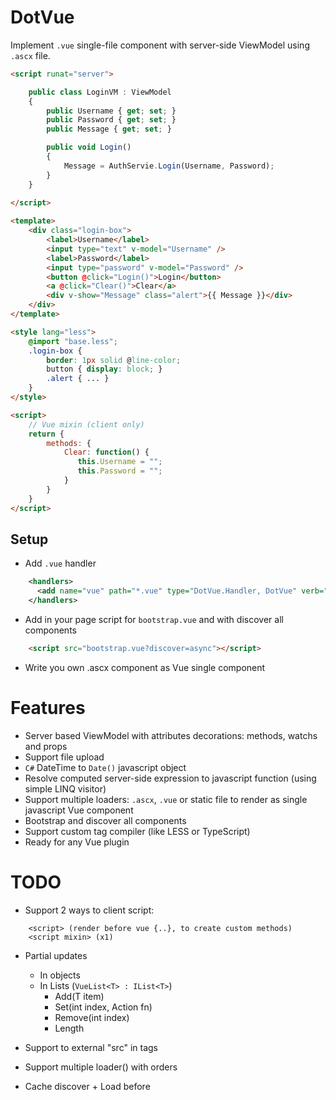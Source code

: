 # DotVue

Implement `.vue` single-file component with server-side ViewModel using `.ascx` file.


```HTML
<script runat="server">

    public class LoginVM : ViewModel
    {
        public Username { get; set; }
        public Password { get; set; }
        public Message { get; set; }

        public void Login()
        {
            Message = AuthServie.Login(Username, Password);
        }
    }
    
</script>

<template>
    <div class="login-box">
        <label>Username</label>
        <input type="text" v-model="Username" />
        <label>Password</label>
        <input type="password" v-model="Password" />
        <button @click="Login()">Login</button>
        <a @click="Clear()">Clear</a>
        <div v-show="Message" class="alert">{{ Message }}</div>
    </div>
</template>

<style lang="less">
    @import "base.less";
    .login-box {
        border: 1px solid @line-color;
        button { display: block; }
        .alert { ... }
    }
</style>

<script>
    // Vue mixin (client only)
    return {
        methods: {
            Clear: function() {
               this.Username = "";
               this.Password = "";
            }
        }
    }
</script>
```

## Setup

- Add `.vue` handler
```XML
    <handlers>
      <add name="vue" path="*.vue" type="DotVue.Handler, DotVue" verb="*"/>
    </handlers>
```
- Add in your page script for `bootstrap.vue` and with discover all components
```HTML
    <script src="bootstrap.vue?discover=async"></script>
```

- Write you own .ascx component as Vue single component


# Features

- Server based ViewModel with attributes decorations: methods, watchs and props
- Support file upload
- `C#` DateTime to `Date()` javascript object
- Resolve computed server-side expression to javascript function (using simple LINQ visitor)
- Support multiple loaders: `.ascx`, `.vue` or static file to render as single javascript Vue component
- Bootstrap and discover all components
- Support custom tag compiler (like LESS or TypeScript)
- Ready for any Vue plugin

# TODO

- Support 2 ways to client script:
```
    <script> (render before vue {..}, to create custom methods)
    <script mixin> (x1)
```   

- Partial updates
    - In objects
    - In Lists (`VueList<T> : IList<T>`)
        - Add(T item)
        - Set(int index, Action<T> fn)
        - Remove(int index)
        - Length
    
- Support to external "src" in tags
- Support multiple loader() with orders
- Cache discover + Load before